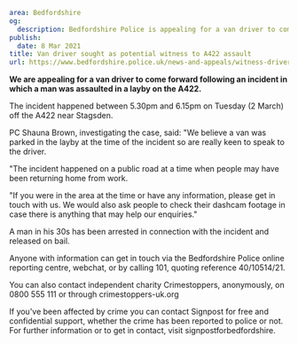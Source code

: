 ```yaml
area: Bedfordshire
og:
  description: Bedfordshire Police is appealing for a van driver to come forward following an incident in which a man was assaulted in a layby on the A422.
publish:
  date: 8 Mar 2021
title: Van driver sought as potential witness to A422 assault
url: https://www.bedfordshire.police.uk/news-and-appeals/witness-driver-sought-Mar21
```

**We are appealing for a van driver to come forward following an incident in which a man was assaulted in a layby on the A422.**

The incident happened between 5.30pm and 6.15pm on Tuesday (2 March) off the A422 near Stagsden.

PC Shauna Brown, investigating the case, said: "We believe a van was parked in the layby at the time of the incident so are really keen to speak to the driver.

"The incident happened on a public road at a time when people may have been returning home from work.

"If you were in the area at the time or have any information, please get in touch with us. We would also ask people to check their dashcam footage in case there is anything that may help our enquiries."

A man in his 30s has been arrested in connection with the incident and released on bail.

Anyone with information can get in touch via the Bedfordshire Police online reporting centre, webchat, or by calling 101, quoting reference 40/10514/21.

You can also contact independent charity Crimestoppers, anonymously, on 0800 555 111 or through crimestoppers-uk.org

If you've been affected by crime you can contact Signpost for free and confidential support, whether the crime has been reported to police or not. For further information or to get in contact, visit signpostforbedfordshire.
